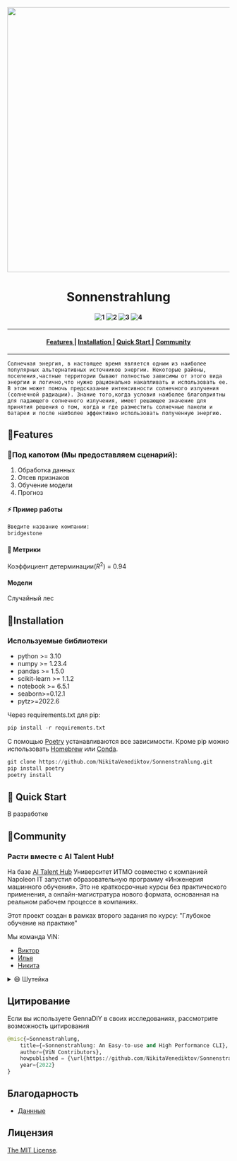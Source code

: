 <p align="center">
  <img src="https://sites.google.com/site/sunactiv/24-cikl/fc37c43-13-sunspot-predict-l.jpg?attredirects=0" align="middle"  width="600" />
</p>


<h1 align="center">
 Sonnenstrahlung
</h1S>

<h4 align="center">

![1](https://img.shields.io/badge/python-3.10.6+-aff.svg)
![2](https://img.shields.io/badge/os-linux%2C%20win%2C%20mac-pink.svg)
![3](https://img.shields.io/github/stars/NikitaVenediktov/Sonnenstrahlung?color=ccf)
![4](https://img.shields.io/github/v/release/NikitaVenediktov/Sonnenstrahlung?color=ffa)

</h4>

-----------------------------------------------

<h4 align="center">
  <a href=#features> Features </a> |
  <a href=#installation> Installation </a> |
  <a href=#quick-start> Quick Start </a> |
  <a href=#community> Community </a>
</h4>

-----------------------------------------------

    Солнечная энергия, в настоящее время является одним из наиболее популярных альтернативных источников энергии. Некоторые районы, поселения,частные территории бывают полностью зависимы от этого вида энергии и логично,что нужно рационально накапливать и использовать ее. В этом может помочь предсказание интенсивности солнечного излучения (солнечной радиации). Знание того,когда условия наиболее благоприятны для падающего солнечного излучения, имеет решающее значение для принятия решения о том, когда и где разместить солнечные панели и батареи и после наиболее эффективно использовать полученную энергию.

## &#128204;Features

### &#128642;Под капотом  (Мы предоставляем сценарий):

1. Обработка данных
2. Отсев признаков
3. Обучение модели
4. Прогноз

#### ⚡ Пример работы

```python
Введите название компании:
bridgestone

```

#### 🚀 Метрики

Коэффициент детерминации($R^2$) = 0.94
#### Модели

Случайный лес



## &#128204;Installation

### Используемые библиотеки

* python >= 3.10
* numpy >= 1.23.4
* pandas >= 1.5.0
* scikit-learn >= 1.1.2
* notebook >= 6.5.1
* seaborn>=0.12.1
* pytz>=2022.6

Через requirements.txt для pip:
```python
pip install -r requirements.txt
```
С помощью [Poetry](https://python-poetry.org) устанавливаются все зависимости. Кроме pip можно использовать [Homebrew](https://formulae.brew.sh/formula/poetry) или [Conda](https://anaconda.org/conda-forge/poetry).
``` python
git clone https://github.com/NikitaVenediktov/Sonnenstrahlung.git
pip install poetry
poetry install
```


## &#128204; Quick Start

В разработке

## &#128204;Community

### Расти вместе с AI Talent Hub!
На базе [AI Talent Hub](https://ai.itmo.ru/) Университет ИТМО совместно с компанией Napoleon IT запустил образовательную программу «Инженерия машинного обучения». Это не краткосрочные курсы без практического применения, а онлайн-магистратура нового формата, основанная на реальном рабочем процессе в компаниях.

Этот проект создан в рамках второго задания по курсу: "Глубокое обучение на практике"

Мы команда ViN:
* [Виктор](https://t.me/anoninf)
* [Илья](https://t.me/sadinhead)
* [Никита](https://t.me/space_apple)

<details><summary> &#128516; Шутейка </summary>
<p>

![Jokes Card](https://readme-jokes.vercel.app/api)

</p>
</details>

## Цитирование 

Если вы используете GennaDIY в своих исследованиях, рассмотрите возможность цитирования
```python
@misc{=Sonnenstrahlung,
    title={=Sonnenstrahlung: An Easy-to-use and High Performance CLI},
    author={ViN Contributors},
    howpublished = {\url{https://github.com/NikitaVenediktov/Sonnenstrahlung}},
    year={2022}
}
```

## Благодарность

- [Даннные](https://www.kaggle.com/datasets/dronio/SolarEnergy)
## Лицензия

 [The MIT License](https://opensource.org/licenses/mit-license.php).